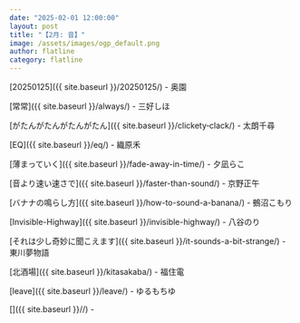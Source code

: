 ```yaml
---
date: "2025-02-01 12:00:00"
layout: post
title: "【2月: 音】"
image: /assets/images/ogp_default.png
author: flatline
category: flatline
---
```

[20250125]({{ site.baseurl }}/20250125/) - 奥園

[常常]({{ site.baseurl }}/always/) - 三好しほ

[がたんがたんがたんがたん]({{ site.baseurl }}/clickety‐clack/) - 太朗千尋

[EQ]({{ site.baseurl }}/eq/) - 織原禾

[薄まっていく]({{ site.baseurl }}/fade-away-in-time/) - 夕凪らこ

[音より速い速さで]({{ site.baseurl }}/faster-than-sound/) - 京野正午

[バナナの鳴らし方]({{ site.baseurl }}/how-to-sound-a-banana/) - 鵺沼こもり

[Invisible-Highway]({{ site.baseurl }}/invisible-highway/) - 八谷のり

[それは少し奇妙に聞こえます]({{ site.baseurl }}/it-sounds-a-bit-strange/) - 東川夢物語

[北酒場]({{ site.baseurl }}/kitasakaba/) - 福住電

[leave]({{ site.baseurl }}/leave/) - ゆるもちゆ

[]({{ site.baseurl }}//) - 
